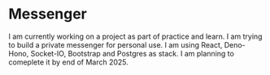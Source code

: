 # Messenger
I am currently working on a project as part of practice and learn. I am trying to build a private messenger for personal use. I am using React, Deno-Hono, Socket-IO, Bootstrap and Postgres as stack. I am planning to comeplete it by end of March 2025. 
 
